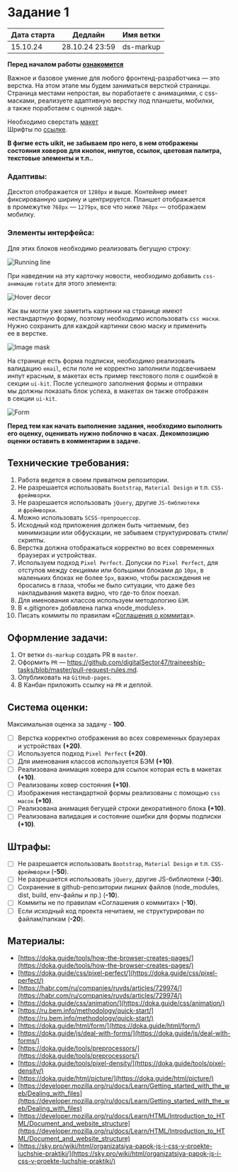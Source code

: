 # Задание 1

| Дата старта | Дедлайн        | Имя ветки |
| ----------- | -------------- | --------- |
| 15.10.24    | 28.10.24 23:59 | ds-markup |

**Перед началом работы [ознакомится](https://github.com/digitalSector47/traineeship-tasks/blob/master/base-rules.md)**

Важное и&nbsp;базовое умение для любого фронтенд-разработчика&nbsp;&mdash; это верстка. На&nbsp;этом этапе мы&nbsp;будем заниматься версткой страницы. Страница местами непростая, вы&nbsp;поработаете с&nbsp;анимациями, с&nbsp;css-масками, реализуете адаптивную верстку под планшеты, мобилки, а&nbsp;также поработаем с&nbsp;оценкой задач.

Необходимо сверстать [макет](https://www.figma.com/design/mu3xyHH7jl5xGsAB6C0eDa/DS%2F%D1%81%D1%82%D0%B0%D0%B6%D0%B8%D1%80%D0%BE%D0%B2%D0%BA%D0%B0%2F1?node-id=0-1&t=pO8T3EvVcBMVUoT6-1])<br />
Шрифты по [ссылке](https://github.com/digitalSector47/traineeship-tasks/tree/master/task-1/fonts).

**В фигме есть uikit, не забываем про него, в нем отображены состояния ховеров для кнопок, инпутов, ссылок, цветовая палитра, текстовые элементы и т.п..**

### Адаптивы:

Десктоп отображается от&nbsp;`1280px` и&nbsp;выше. Контейнер имеет фиксированную ширину и&nbsp;центрируется. Планшет отображается в&nbsp;промежутке `768px`&nbsp;&mdash; `1279px`, все что ниже `768px`&nbsp;&mdash; отображаем мобилку.

### Элементы интерфейса:

Для этих блоков необходимо реализовать бегущую строку:

![Running line](https://github.com/digitalSector47/traineeship-tasks/blob/master/task-1/images/running-lines.jpg)

При наведении на эту карточку новости, необходимо добавить `css-анимацию` `rotate` для этого элемента:

![Hover decor](https://github.com/digitalSector47/traineeship-tasks/blob/master/task-1/images/hover-decor.jpg)

Как вы&nbsp;могли уже заметить картинки на&nbsp;странице имеют нестандартную форму, поэтому необходимо использовать `css маски`. Нужно сохранить для каждой картинки свою маску и&nbsp;применить ее&nbsp;в&nbsp;верстке.

![Image mask](https://github.com/digitalSector47/traineeship-tasks/blob/master/task-1/images/image-mask.jpg)

На&nbsp;странице есть форма подписки, необходимо реализовать валидацию `email`, если поле не&nbsp;корректно заполнили подсвечиваем инпут красным, в макетах есть пример текстового поля с ошибкой в секции `ui-kit`. После успешного заполнения формы и отправки мы&nbsp;должны показать блок успеха, в&nbsp;макетах он&nbsp;также отображен в&nbsp;секции `ui-kit`.

![Form](https://github.com/digitalSector47/traineeship-tasks/blob/master/task-1/images/forms.jpg)

**Перед тем как начать выполнение задания, необходимо выполнить его оценку, оценивать нужно поблочно в&nbsp;часах. Декомпозицию оценки оставить в комментарии в задаче.**

## Технические требования:

1. Работа ведется в своем приватном репозитории.
2. Не&nbsp;разрешается использовать `Bootstrap`, `Material Design` и&nbsp;т.п. `CSS-фреймворки`.
3. Не&nbsp;разрешается использовать `jQuery`, другие `JS-библиотеки` и&nbsp;`фреймворки`.
4. Можно использовать `SCSS-препроцессор`.
5. Исходный код приложения должен быть читаемым, без минимизации или обфускации, не&nbsp;забываем структурировать стили/скрипты.
6. Верстка должна отображаться корректно во&nbsp;всех современных браузерах и&nbsp;устройствах.
7. Используем подход `Pixel Perfect`. Допуски по `Pixel Perfect`, для отступов между секциями или большими блоками до `10px`, в маленьких блоках не более `5px`, важно, чтобы расхождения не бросались в глаза, чтобы не было ситуации, что даже без накладывания макета видно, что где-то блок поехал.
8. Для именования классов используем методологию `БЭМ`.
9. В «.gitignore» добавлена папка «node_modules».
10. Писать коммиты по правилам «[Соглашения о коммитах](https://www.conventionalcommits.org/ru/v1.0.0/)».

## Оформление задачи:

1. От&nbsp;ветки `ds-markup` создать&nbsp;PR в&nbsp;`master`.
2. Оформить `PR`&nbsp;&mdash; https://github.com/digitalSector47/traineeship-tasks/blob/master/pull-request-rules.md.
3. Опубликовать на&nbsp;`GitHub-pages`.
4. В&nbsp;Канбан приложить ссылку на&nbsp;`PR` и&nbsp;деплой.

## Система оценки:

Максимальная оценка за задачу - **100**.

- [ ] Верстка корректно отображения во&nbsp;всех современных браузерах и&nbsp;устройствах **(+20)**.
- [ ] Используется подход `Pixel Perfect` **(+20)**.
- [ ] Для именования классов используется БЭМ **(+10)**.
- [ ] Реализована анимация ховера для ссылок которая есть в&nbsp;макетах **(+10)**.
- [ ] Реализованы ховер состояния **(+10)**.
- [ ] Изображения нестандартной формы реализованы с&nbsp;помощью `css масок` **(+10)**.
- [ ] Реализована анимация бегущей строки декоративного блока **(+10)**.
- [ ] Реализована валидация и&nbsp;состояние ошибки для формы подписки **(+10)**.

## Штрафы:

- [ ] Не разрешается использовать `Bootstrap`, `Material Design` и т.п. `CSS-фреймворки` (**-50**).
- [ ] Не разрешается использовать `jQuery`, другие JS-библиотеки (**-30**).
- [ ] Сохранение в github-репозитории лишних файлов (node_modules, dist, build, env-файлы и пр.) (**-10**).
- [ ] Коммиты не по правилам «Соглашения о коммитах» (**-10**).
- [ ] Если исходный код проекта нечитаем, не структурирован по файлам/папкам (**-20**).

## Материалы:

- [https://doka.guide/tools/how-the-browser-creates-pages/](https://doka.guide/tools/how-the-browser-creates-pages/)
- [https://doka.guide/css/pixel-perfect/](https://doka.guide/css/pixel-perfect/)
- [https://habr.com/ru/companies/ruvds/articles/729974/](https://habr.com/ru/companies/ruvds/articles/729974/)
- [https://doka.guide/css/animation/](https://doka.guide/css/animation/)
- [https://ru.bem.info/methodology/quick-start/](https://ru.bem.info/methodology/quick-start/)
- [https://doka.guide/html/form/](https://doka.guide/html/form/)
- [https://doka.guide/js/deal-with-forms/](https://doka.guide/js/deal-with-forms/)
- [https://doka.guide/tools/preprocessors/](https://doka.guide/tools/preprocessors/)
- [https://doka.guide/tools/pixel-density/](https://doka.guide/tools/pixel-density/)
- [https://doka.guide/html/picture/](https://doka.guide/html/picture/)
- [https://developer.mozilla.org/ru/docs/Learn/Getting_started_with_the_web/Dealing_with_files](https://developer.mozilla.org/ru/docs/Learn/Getting_started_with_the_web/Dealing_with_files)
- [https://developer.mozilla.org/ru/docs/Learn/HTML/Introduction_to_HTML/Document_and_website_structure](https://developer.mozilla.org/ru/docs/Learn/HTML/Introduction_to_HTML/Document_and_website_structure)
- [https://sky.pro/wiki/html/organizatsiya-papok-js-i-css-v-proekte-luchshie-praktiki/](https://sky.pro/wiki/html/organizatsiya-papok-js-i-css-v-proekte-luchshie-praktiki/)
